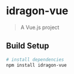 # idragon-vue

> A Vue.js project

## Build Setup

``` bash
# install dependencies
npm install idragon-vue